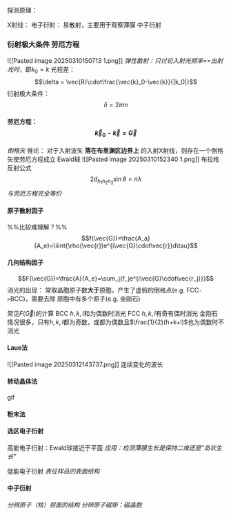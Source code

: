 探测原理：

X射线：
电子衍射：
    易散射，主要用于观察薄膜
中子衍射

### 衍射极大条件 劳厄方程
![[Pasted image 20250310150713 1.png]]
*弹性散射：只讨论入射光频率\=\=出射光时*，即$k_0=k$
光程差：$$\delta = \vec{R}\cdot\frac{\vec{k}_0-\vec{k}}{|k_0|}$$
衍射极大条件：$$\delta = 2\pi m$$
#### 劳厄方程：$$\vec{k}_0-\vec{k}=\vec{G}$$
*倒格矢*
推论：
    对于入射波矢 **落在布里渊区边界上** 的入射X射线，则存在一个倒格矢使劳厄方程成立
Ewald球
![[Pasted image 20250310152340 1.png]]
布拉格反射公式$$2d_{h_1h_2h_3}\sin{\theta}=n\lambda$$
    *与劳厄方程完全等价*
#### 原子散射因子
%%比较难理解？%%
$$f(\vec{G})=\frac{A_a}{A_e}=\iiint{\rho(\vec{r})e^{i\vec{G}\cdot\vec{r}}d\tau}$$

#### 几何结构因子
$$F(\vec{G})=\frac{A}{A_e}=\sum_j{f_je^{i\vec{G}\cdot\vec{r_j}}}$$
消光的出现：
    常取晶胞原子数**大于**原胞，产生了虚假的倒格点(e.g. FCC`->`BCC)，需要去除
    原胞中有多个原子(e.g. 金刚石)

常见$F(\vec{G})$的计算
    BCC
        $h,k,l$和为偶数时消光
    FCC
        $h,k,l$有奇有偶时消光
    金刚石
        情况很多，只有$h,k,l$都为奇数，或都为偶数且$\frac{1}{2}(h+k+l)$也为偶数时不消光

#### Laue法
![[Pasted image 20250312143737.png]]
连续变化的波长

#### 转动晶体法
gif
#### 粉末法
#### 选区电子衍射
高能电子衍射：Ewald球接近于平面
*应用：检测薄膜生长是保持二维还是“岛状生长”*

低能电子衍射
*表征样品的表面结构*

#### 中子衍射
*分辨原子（核）层面的结构*
*分辨原子磁矩：磁晶胞*


